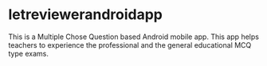 # letreviewerandroidapp
This is a Multiple Chose Question based Android mobile app. This app helps teachers to experience the professional and the general educational MCQ type exams.
